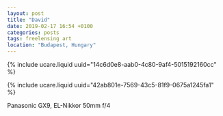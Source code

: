 ```yaml
---
layout: post
title: "David"
date: 2019-02-17 16:54 +0100
categories: posts
tags: freelensing art
location: "Budapest, Hungary"
---
```


{% include ucare.liquid uuid="14c6d0e8-aab0-4c80-9af4-5015192160cc" %}

{% include ucare.liquid uuid="42ab801e-7569-43c5-81f9-0675a1245fa1" %}

Panasonic GX9, EL-Nikkor 50mm f/4
